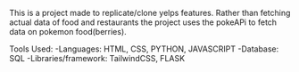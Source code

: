 This is a project made to replicate/clone yelps features. Rather than fetching actual data of food and restaurants the project uses the pokeAPi to fetch
data on pokemon food(berries). 

Tools Used:
-Languages: HTML, CSS, PYTHON, JAVASCRIPT
-Database: SQL
-Libraries/framework: TailwindCSS, FLASK
